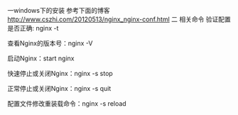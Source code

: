 一windows下的安装 参考下面的博客
 http://www.cszhi.com/20120513/nginx_nginx-conf.html
二 相关命令
验证配置是否正确: nginx -t

查看Nginx的版本号：nginx -V

启动Nginx：start nginx

快速停止或关闭Nginx：nginx -s stop

正常停止或关闭Nginx：nginx -s quit

配置文件修改重装载命令：nginx -s reload
